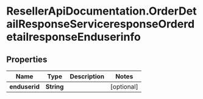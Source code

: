# ResellerApiDocumentation.OrderDetailResponseServiceresponseOrderdetailresponseEnduserinfo

## Properties

Name | Type | Description | Notes
------------ | ------------- | ------------- | -------------
**enduserid** | **String** |  | [optional] 


